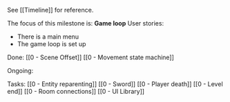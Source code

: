 See [[Timeline]] for reference. 

The focus of this milestone is: **Game loop**
User stories: 
- There is a main menu
- The game loop is set up

Done:
[[0 - Scene Offset]]
[[0 - Movement state machine]]

Ongoing: 

Tasks:
[[0 - Entity reparenting]]
[[0 - Sword]]
[[0 - Player death]]
[[0 - Level end]]
[[0 - Room connections]]
[[0 - UI Library]]
